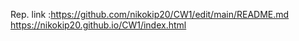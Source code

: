 Rep. link :https://github.com/nikokip20/CW1/edit/main/README.md
https://nikokip20.github.io/CW1/index.html
